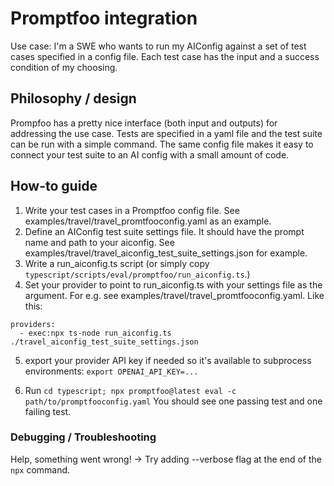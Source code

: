 # Promptfoo integration

Use case: I'm a SWE who wants to run my AIConfig against a set of test cases specified in a config file. Each test case has the input and a success condition of my choosing.

## Philosophy / design

Prompfoo has a pretty nice interface (both input and outputs) for addressing the use case. Tests are specified in a yaml file and the test suite can be run with a simple command. The same config file makes it easy to connect your test suite to an AI config with a small amount of code.

## How-to guide

1. Write your test cases in a Promptfoo config file. See examples/travel/travel_promtfooconfig.yaml as an example.
2. Define an AIConfig test suite settings file. It should have the prompt name and path to your aiconfig. See examples/travel/travel_aiconfig_test_suite_settings.json for example.
3. Write a run_aiconfig.ts script (or simply copy `typescript/scripts/eval/promptfoo/run_aiconfig.ts`.)
4. Set your provider to point to run_aiconfig.ts with your settings file as the argument. For e.g. see examples/travel/travel_promtfooconfig.yaml. Like this:

```
providers:
  - exec:npx ts-node run_aiconfig.ts ./travel_aiconfig_test_suite_settings.json

```

5. export your provider API key if needed so it's available to subprocess environments:
   `export OPENAI_API_KEY=...`

6. Run `cd typescript; npx promptfoo@latest eval -c path/to/promptfooconfig.yaml`
   You should see one passing test and one failing test.

### Debugging / Troubleshooting

Help, something went wrong!
-> Try adding --verbose flag at the end of the `npx` command.
